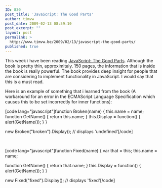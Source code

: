 ```yaml
---
ID: 830
post_title: 'JavaScript: The Good Parts'
author: timvw
post_date: 2009-02-13 08:59:10
post_excerpt: ""
layout: post
permalink: >
  http://www.timvw.be/2009/02/13/javascript-the-good-parts/
published: true
---
```

<p>This week i have been reading <a href="http://www.amazon.com/JavaScript-Good-Parts-Douglas-Crockford/dp/0596517742">JavaScript: The Good Parts</a>. Although the book is pretty thin, approximitaly. 150 pages, the information that is inside the book is really powerful. The book provides deep insight for people that are considering to implement functionality in JavaScript. I would say that this is a must read.</p>

<p>Here is an example of something that i learned from the book (A workaround for an error in the ECMAScript Language Specification which causes this to be set incorrectly for inner functions):</p>

[code lang="javascript"]function Broken(name) {
 this.name = name;
 function GetName() { return this.name; }
 this.Display = function() { alert(GetName()); }
}

new Broken("broken").Display(); // displays 'undefined'[/code]

&nbsp;

[code lang="javascript"]function Fixed(name) {
 var that = this;
 this.name = name;

  function GetName() { return that.name; }
  this.Display = function() { alert(GetName()); }
}

new Fixed("fixed").Display(); // displays 'fixed'[/code]